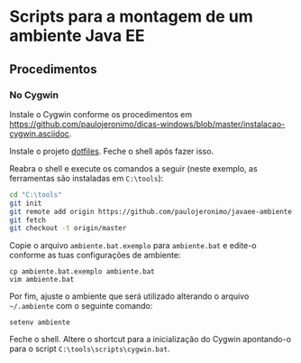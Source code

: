 # Scripts para a montagem de um ambiente Java EE

## Procedimentos 

### No Cygwin

Instale o Cygwin conforme os procedimentos em  https://github.com/paulojeronimo/dicas-windows/blob/master/instalacao-cygwin.asciidoc.

Instale o projeto [dotfiles](https://github.com/paulojeronimo/dotfiles). Feche o shell após fazer isso.

Reabra o shell e execute os comandos a seguir (neste exemplo, as ferramentas são instaladas em ``C:\tools``):

```bash
cd "C:\tools"
git init
git remote add origin https://github.com/paulojeronimo/javaee-ambiente
git fetch
git checkout -t origin/master
```

Copie o arquivo ``ambiente.bat.exemplo`` para ``ambiente.bat`` e edite-o conforme as tuas configurações de ambiente:
```
cp ambiente.bat.exemplo ambiente.bat
vim ambiente.bat
```

Por fim, ajuste o ambiente que será utilizado alterando o arquivo ``~/.ambiente`` com o seguinte comando:
```
setenv ambiente
```

Feche o shell. Altere o shortcut para a inicialização do Cygwin apontando-o para o script ``C:\tools\scripts\cygwin.bat``.
